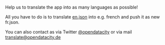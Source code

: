 Help us to translate the app into as many languages as possible!

All you have to do is to translate [en.json](https://github.com/opendatacity/vds-suisse/blob/master/generator/languages/en.json) into e.g. french and push it as new fr.json.

You can also contact as via Twitter [@opendatacity](https://twitter.com/opendatacity) or via mail [translate@opendatacity.de](mailto:translate@opendatacity.de)
